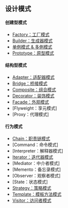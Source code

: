 ## 设计模式

#### 创建型模式

- [Factory：工厂模式](docs/factory.md)
- [Builder：生成器模式](docs/builder.md)
- [单例模式 & 多例模式](docs/singleton.md)
- [Prototype：原型模式](docs/prototype.md)

#### 结构型模式

- [Adapter：适配器模式](docs/adapter.md)
- [Bridge：桥接模式](docs/bridge.md)
- [Composite：组合模式](docs/composite.md)
- [Decorator：装饰模式](docs/decorator.md)
- [Facade：外观模式](docs/facade.md)
- [Flyweight：享元模式]
- [Proxy：代理模式]

#### 行为模式

- [Chain：职责链模式](docs/chain.md)
- [Command：命令模式]
- [Interpreter：解释器模式]
- [Iterator：迭代器模式](docs/iterator.md)
- [Mediator：中介者模式]
- [Memento：备忘录模式]
- [Observer：观察者模式]
- [State：状态模式]
- [Strategy：策略模式](docs/strategy.md)
- [Template：模板方法模式](docs/template.md)
- [Visitor：访问者模式](docs/visitor.md)